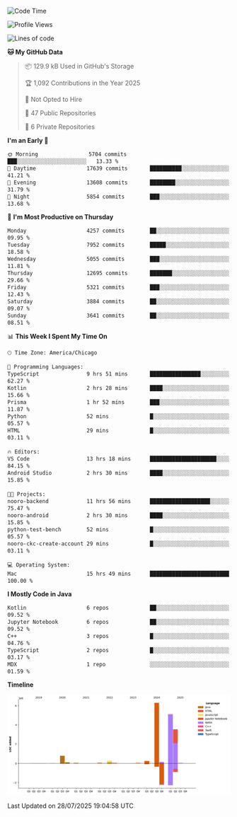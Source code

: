 <!--START_SECTION:waka-->
![Code Time](http://img.shields.io/badge/Code%20Time-1%2C383%20hrs%203%20mins-blue)

![Profile Views](http://img.shields.io/badge/Profile%20Views-0-blue)

![Lines of code](https://img.shields.io/badge/From%20Hello%20World%20I%27ve%20Written-16.7%20million%20lines%20of%20code-blue)

**🐱 My GitHub Data** 

> 📦 129.9 kB Used in GitHub's Storage 
 > 
> 🏆 1,092 Contributions in the Year 2025
 > 
> 🚫 Not Opted to Hire
 > 
> 📜 47 Public Repositories 
 > 
> 🔑 6 Private Repositories 
 > 
**I'm an Early 🐤** 

```text
🌞 Morning                5704 commits        ███░░░░░░░░░░░░░░░░░░░░░░   13.33 % 
🌆 Daytime                17639 commits       ██████████░░░░░░░░░░░░░░░   41.21 % 
🌃 Evening                13608 commits       ████████░░░░░░░░░░░░░░░░░   31.79 % 
🌙 Night                  5854 commits        ███░░░░░░░░░░░░░░░░░░░░░░   13.68 % 
```
📅 **I'm Most Productive on Thursday** 

```text
Monday                   4257 commits        ██░░░░░░░░░░░░░░░░░░░░░░░   09.95 % 
Tuesday                  7952 commits        █████░░░░░░░░░░░░░░░░░░░░   18.58 % 
Wednesday                5055 commits        ███░░░░░░░░░░░░░░░░░░░░░░   11.81 % 
Thursday                 12695 commits       ███████░░░░░░░░░░░░░░░░░░   29.66 % 
Friday                   5321 commits        ███░░░░░░░░░░░░░░░░░░░░░░   12.43 % 
Saturday                 3884 commits        ██░░░░░░░░░░░░░░░░░░░░░░░   09.07 % 
Sunday                   3641 commits        ██░░░░░░░░░░░░░░░░░░░░░░░   08.51 % 
```


📊 **This Week I Spent My Time On** 

```text
🕑︎ Time Zone: America/Chicago

💬 Programming Languages: 
TypeScript               9 hrs 51 mins       ████████████████░░░░░░░░░   62.27 % 
Kotlin                   2 hrs 28 mins       ████░░░░░░░░░░░░░░░░░░░░░   15.66 % 
Prisma                   1 hr 52 mins        ███░░░░░░░░░░░░░░░░░░░░░░   11.87 % 
Python                   52 mins             █░░░░░░░░░░░░░░░░░░░░░░░░   05.57 % 
HTML                     29 mins             █░░░░░░░░░░░░░░░░░░░░░░░░   03.11 % 

🔥 Editors: 
VS Code                  13 hrs 18 mins      █████████████████████░░░░   84.15 % 
Android Studio           2 hrs 30 mins       ████░░░░░░░░░░░░░░░░░░░░░   15.85 % 

🐱‍💻 Projects: 
nooro-backend            11 hrs 56 mins      ███████████████████░░░░░░   75.47 % 
nooro-android            2 hrs 30 mins       ████░░░░░░░░░░░░░░░░░░░░░   15.85 % 
python-test-bench        52 mins             █░░░░░░░░░░░░░░░░░░░░░░░░   05.57 % 
nooro-ckc-create-account 29 mins             █░░░░░░░░░░░░░░░░░░░░░░░░   03.11 % 

💻 Operating System: 
Mac                      15 hrs 49 mins      █████████████████████████   100.00 % 
```

**I Mostly Code in Java** 

```text
Kotlin                   6 repos             ██░░░░░░░░░░░░░░░░░░░░░░░   09.52 % 
Jupyter Notebook         6 repos             ██░░░░░░░░░░░░░░░░░░░░░░░   09.52 % 
C++                      3 repos             █░░░░░░░░░░░░░░░░░░░░░░░░   04.76 % 
TypeScript               2 repos             █░░░░░░░░░░░░░░░░░░░░░░░░   03.17 % 
MDX                      1 repo              ░░░░░░░░░░░░░░░░░░░░░░░░░   01.59 % 
```



**Timeline**

![Lines of Code chart](https://raw.githubusercontent.com/phanijsp/phanijsp/main/assets/bar_graph.png)


 Last Updated on 28/07/2025 19:04:58 UTC
<!--END_SECTION:waka-->
